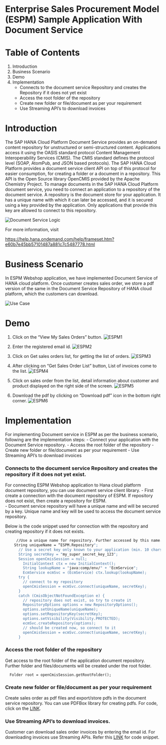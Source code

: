 Enterprise Sales Procurement Model (ESPM) Sample Application With Document Service
==================================================================================

# Table of Contents

1. Introduction
2. Business Scenario
3. Demo
4. Implementation
     - Connects to the document service Repository and creates the Repository if it does not yet exist
     - Access the root folder of the repository
     - Create new folder or file/document as per your requirement
     - Use Streaming API’s to download invoices





#	Introduction

The SAP HANA Cloud Platform Document Service provides an on-demand content repository for unstructured or semi-structured content. 
Applications access it using the OASIS standard protocol Content Management Interoperability Services (CMIS). The CMIS standard defines the protocol level (SOAP, AtomPub, and JSON based protocols). 
The SAP HANA Cloud Platform provides a document service client API on top of this protocol for easier consumption, for creating a folder or a document in a repository. This API is the Open Source library OpenCMIS provided by the Apache Chemistry Project. 
To manage documents in the SAP HANA Cloud Platform document service, you need to connect an application to a repository of the document service. A repository is the document store for your application. It has a unique name with which it can later be accessed, and it is secured using a key provided by the application. Only applications that provide this key are allowed to connect to this repository.

![Document Service Logic](/docs/documentation/DocumentServiceImages/DocumenrServiceLogic.jpg?raw=true)

For more information, visit 

https://help.hana.ondemand.com/help/frameset.htm?e60b7e45bb57101487a881c7c5487778.html 





# Business Scenario

In ESPM Webshop application, we have implemented Document Service of HANA cloud platform. Once customer creates sales order, we store a pdf version of the same in the Document Service Repository of HANA cloud platform, which the customers can download. 

![Use Case](/docs/documentation/DocumentServiceImages/DocumentServiceUseCase.jpg?raw=true)


  


#	Demo

1. Click on the “View My Sales Orders” button.
![ESPM1](/docs/documentation/DocumentServiceImages/ESPM1.jpg?raw=true)

2. Enter the registered email id.
![ESPM2](/docs/documentation/DocumentServiceImages/ESPM2.jpg?raw=true)

3. Click on Get sales orders list, for getting the list of orders.
![ESPM3](/docs/documentation/DocumentServiceImages/ESPM3.jpg?raw=true)

4. After clicking on “Get Sales Order List” button, List of invoices come to the list.
![ESPM4](/docs/documentation/DocumentServiceImages/ESPM4.jpg?raw=true)

5. Click on sales order from the list, detail information about customer and product displayed on the right side of the screen.
![ESPM5](/docs/documentation/DocumentServiceImages/ESPM5.jpg?raw=true)

6. Download the pdf by clicking on “Download pdf” icon in the bottom right corner.
![ESPM6](/docs/documentation/DocumentServiceImages/ESPM6.jpg?raw=true) 




# Implementation

For implementing Document service in ESPM as per the business scenario, following are the implementation steps:
     -	Connect your application with the Document Service repository. 
     - Access the root folder of the repository
     - Create new folder or file/document as per your requirement
     - Use Streaming API’s to download invoices

### Connects to the document service Repository and creates the repository if it does not yet exist.

For connecting ESPM Webshop application to Hana cloud platform document repository, you can use document service client library. 
     - First create a connection with the document repository of ESPM. If repository does not exist, then create a repository for ESPM.  
     - Document service repository will have a unique name and will be secured by a key. Unique name and key will be used to access the document service repository. 

Below is the code snippet used for connection with the repository and creating repository if it does not exists.
```sh
     //Use a unique name for repository. Further accessed by this name.
	String uniqueName = “ESPM.Repository";
      // Use a secret key only known to your application (min. 10 chars)
      String secretKey = "my_super_secret_key_123";
      Session openCmisSession = null;
        InitialContext ctx = new InitialContext();
        String lookupName = "java:comp/env/" + "EcmService";
        EcmService ecmSvc = (EcmService) ctx.lookup(lookupName);
      try {
        // connect to my repository
        openCmisSession = ecmSvc.connect(uniqueName, secretKey);
      }
      catch (CmisObjectNotFoundException e) {
        // repository does not exist, so try to create it
        RepositoryOptions options = new RepositoryOptions();
        options.setUniqueName(uniqueName);
        options.setRepositoryKey(secretKey);
        options.setVisibility(Visibility.PROTECTED);
        ecmSvc.createRepository(options);
        // should be created now, so connect to it
        openCmisSession = ecmSvc.connect(uniqueName, secretKey);
      }
```

### Access the root folder of the repository

Get access to the root folder of the application document repository. Further folder and files/documents will be created under the root folder.

      Folder root = openCmisSession.getRootFolder();

### Create new folder or file/document as per your requirement
Create sales order as pdf files and export/store pdfs in the document service repository. You can use PDFBox library for creating pdfs. For code, click on the [LINK](/espm-cloud-web/src/main/java/com/sap/espm/model/pdf/generator/InvoicePDFGenerator.java).

### Use Streaming API’s to download invoices.

Customer can download sales order invoices by entering the email id. For downloading invoices use Streaming APIs. Refer this [LINK](/espm-cloud-web/src/main/java/com/sap/espm/model/pdf/generator/CmisRead.java) for code snippet.



